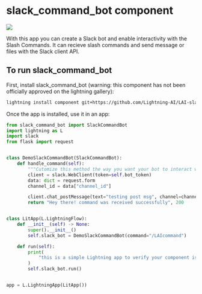 # slack_command_bot component

<img src="https://i.ibb.co/KL4ML46/slack-bot.jpg">

With this app you can create a Slack bot and enable interactivity with the Slash Commands.
It can recieve slash commands and send message or files with the Slack client API.

## To run slack_command_bot

First, install slack_command_bot (warning: this component has not been officially approved on the lightning gallery):

```bash
lightning install component git+https://github.com/Lightning-AI/LAI-slack-messenger.git@main
```

Once the app is installed, use it in an app:

```python
from slack_command_bot import SlackCommandBot
import lightning as L
import slack
from flask import request


class DemoSlackCommandBot(SlackCommandBot):
    def handle_command(self):
        """Cutomize this method the way you want your bot to interact with the prompt."""
        client = slack.WebClient(token=self.bot_token)
        data: dict = request.form
        channel_id = data["channel_id"]

        client.chat_postMessage(text="testing post msg", channel=channel_id)
        return "Hey there! command was received successfully", 200


class LitApp(L.LightningFlow):
    def __init__(self) -> None:
        super().__init__()
        self.slack_bot = DemoSlackCommandBot(command="/LAIcommand")

    def run(self):
        print(
            "this is a simple Lightning app to verify your component is working as expected"
        )
        self.slack_bot.run()


app = L.LightningApp(LitApp())
```
